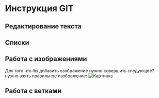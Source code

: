 # Инструкция GIT

## Редактирование текста

## Списки

## Работа с изображениями
Для того что бы добавить озображение нужно совершить следующее? нужно взять правильное изображение:
![Картинка](Logo.png)

## Работа с ветками
